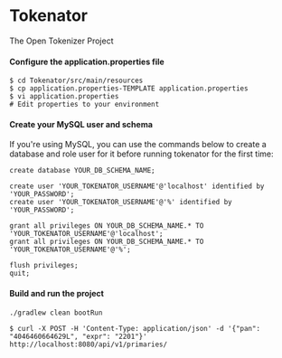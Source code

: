 # Tokenator

The Open Tokenizer Project


#### Configure the application.properties file
```
$ cd Tokenator/src/main/resources
$ cp application.properties-TEMPLATE application.properties
$ vi application.properties
# Edit properties to your environment
```

#### Create your MySQL user and schema
If you're using MySQL, you can use the commands below to create a database
and role user for it before running tokenator for the first time:
```
create database YOUR_DB_SCHEMA_NAME;

create user 'YOUR_TOKENATOR_USERNAME'@'localhost' identified by 'YOUR_PASSWORD';
create user 'YOUR_TOKENATOR_USERNAME'@'%' identified by 'YOUR_PASSWORD';

grant all privileges ON YOUR_DB_SCHEMA_NAME.* TO 'YOUR_TOKENATOR_USERNAME'@'localhost';
grant all privileges ON YOUR_DB_SCHEMA_NAME.* TO 'YOUR_TOKENATOR_USERNAME'@'%';

flush privileges;
quit;
```

#### Build and run the project
```
./gradlew clean bootRun
```

```
$ curl -X POST -H 'Content-Type: application/json' -d '{"pan": "4046460664629L", "expr": "2201"}' http://localhost:8080/api/v1/primaries/
```

